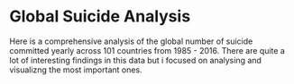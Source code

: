 # Global Suicide Analysis
 Here is a comprehensive analysis of the global number of suicide committed yearly across 101 countries from 1985 - 2016.
 There are quite a lot of interesting findings in this data but i focused on analysing and visualizng the most important ones.
